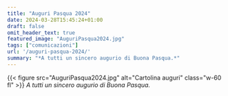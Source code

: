 ```yaml
---
title: "Auguri Pasqua 2024"
date: 2024-03-28T15:45:24+01:00
draft: false
omit_header_text: true
featured_image: "AuguriPasqua2024.jpg"
tags: ["comunicazioni"]
url: '/auguri-pasqua-2024/'
summary: "*A tutti un sincero augurio di Buona Pasqua.*"
---
```


{{< figure src="AuguriPasqua2024.jpg" alt="Cartolina auguri" class="w-60 fl" >}}
*A tutti un sincero augurio di Buona Pasqua.*
